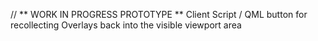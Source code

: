 // ** WORK IN PROGRESS PROTOTYPE **
Client Script / QML button for recollecting Overlays back into the visible viewport area
